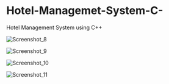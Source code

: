 # Hotel-Managemet-System-C-
Hotel Management System using C++

![Screenshot_8](https://user-images.githubusercontent.com/80079235/121221763-81edc580-c8a3-11eb-9146-6e4f757a24ba.png)

![Screenshot_9](https://user-images.githubusercontent.com/80079235/121221777-8619e300-c8a3-11eb-8d70-59c8622d54a2.png)

![Screenshot_10](https://user-images.githubusercontent.com/80079235/121221795-8ca85a80-c8a3-11eb-9f15-f134db29f2f1.png)

![Screenshot_11](https://user-images.githubusercontent.com/80079235/121221808-8fa34b00-c8a3-11eb-866a-6bea43f54ca2.png)
